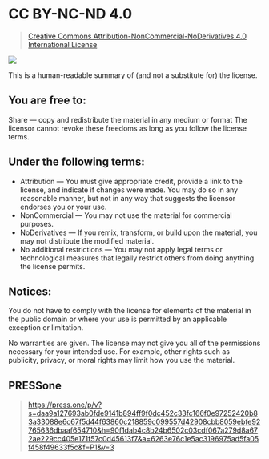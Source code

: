 # CC BY-NC-ND 4.0 
> [Creative Commons Attribution-NonCommercial-NoDerivatives 4.0 International License](http://creativecommons.org/licenses/by-nc-nd/4.0/)

![](https://i.creativecommons.org/l/by-nc-nd/4.0/88x31.png)

This is a human-readable summary of (and not a substitute for) the license. 

## You are free to:

Share — copy and redistribute the material in any medium or format
The licensor cannot revoke these freedoms as long as you follow the license terms.

## Under the following terms:

- Attribution — You must give appropriate credit, provide a link to the license, and indicate if changes were made. You may do so in any reasonable manner, but not in any way that suggests the licensor endorses you or your use.
- NonCommercial — You may not use the material for commercial purposes.
- NoDerivatives — If you remix, transform, or build upon the material, you may not distribute the modified material.
- No additional restrictions — You may not apply legal terms or technological measures that legally restrict others from doing anything the license permits.

## Notices:
You do not have to comply with the license for elements of the material in the public domain or where your use is permitted by an applicable exception or limitation.

No warranties are given. The license may not give you all of the permissions necessary for your intended use. For example, other rights such as publicity, privacy, or moral rights may limit how you use the material.


## PRESSone
> https://press.one/p/v?s=daa9a127693ab0fde9141b894ff9f0dc452c33fc166f0e97252420b83a33088e6c67f5d44f63860c218859c099557d42908cbb8059ebfe92765636dbaaf654710&h=90f1dab4c8b24b6502c03cdf067a279d8a672ae229cc405e171f57c0d45613f7&a=6263e76c1e5ac3196975ad5fa05f458f49633f5c&f=P1&v=3
